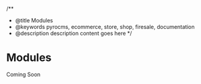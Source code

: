 /**
 * @title Modules
 * @keywords pyrocms, ecommerce, store, shop, firesale, documentation
 * @description description content goes here
 */
# Modules

Coming Soon